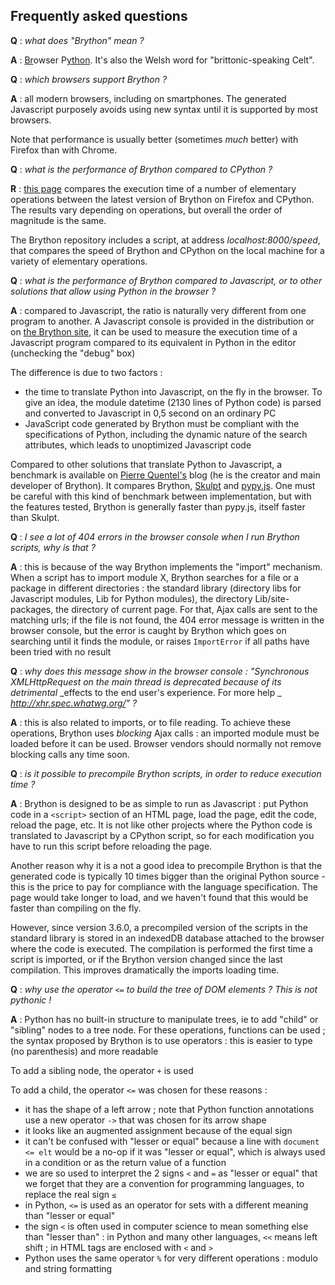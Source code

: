 Frequently asked questions
--------------------------

__Q__ : _what does "Brython" mean ?_

__A__ : <u>Br</u>owser P<u>ython</u>. It's also the Welsh word for
"brittonic-speaking Celt".

__Q__ : _which browsers support Brython ?_

__A__ : all modern browsers, including on smartphones. The generated
Javascript purposely avoids using new syntax until it is supported by most
browsers.

Note that performance is usually better (sometimes _much_ better) with
Firefox than with Chrome.

__Q__ : _what is the performance of Brython compared to CPython ?_

__R__ : [this page](../../speed_results.html) compares the execution time of a
number of elementary operations between the latest version of Brython on
Firefox and CPython. The results vary depending on operations, but overall
the order of magnitude is the same.

The Brython repository includes a script, at address _localhost:8000/speed_,
that compares the speed of Brython and CPython on the local machine for a
variety of elementary operations.

__Q__ : _what is the performance of Brython compared to Javascript, or to_
_other solutions that allow using Python in the browser ?_

__A__ : compared to Javascript, the ratio is naturally very different from one
program to another. A Javascript console is provided in the distribution or on
[the Brython site](http://brython.info/tests/js_console.html), it can be used
to measure the execution time of a Javascript program compared to its
equivalent in Python in the editor (unchecking the "debug" box)

The difference is due to two factors :

- the time to translate Python into Javascript, on the fly in the browser. To
give an idea, the module datetime (2130 lines of Python code) is parsed and
converted to Javascript in 0,5 second on an ordinary PC
- JavaScript code generated by Brython must be compliant with the
specifications of Python, including the dynamic nature of the search
attributes, which leads to unoptimized Javascript code

Compared to other solutions that translate Python to Javascript, a benchmark
is available on [Pierre Quentel's](https://brythonista.wordpress.com/2015/03/28/comparing-the-speed-of-cpython-brython-skulpt-and-pypy-js/)
blog (he is the creator and main developer of Brython). It compares Brython,
[Skulpt](http://skulpt.org) and [pypy.js](http://pypyjs.org/demo/). One must
be careful with this kind of benchmark between implementation, but with the
features tested, Brython is generally faster than pypy.js, itself faster than
Skulpt.

__Q__ : _I see a lot of 404 errors in the browser console when I run Brython_
_scripts, why is that ?_

__A__ : this is because of the way Brython implements the "import" mechanism.
When a script has to import module X, Brython searches for a file or a package
in different directories : the standard library (directory libs for Javascript
modules, Lib for Python modules), the directory Lib/site-packages, the
directory of current page. For that, Ajax calls are sent to the matching urls;
if the file is not found, the 404 error message is written in the browser
console, but the error is caught by Brython which goes on searching until it
finds the module, or raises `ImportError` if all paths have been tried with no
result

__Q__ : _why does this message show in the browser console : "Synchronous_
_XMLHttpRequest on the main thread is deprecated because of its detrimental_
_effects to the end user's experience. For more help _
_http://xhr.spec.whatwg.org/" ?_

__A__ : this is also related to imports, or to file reading. To achieve these
operations, Brython uses _blocking_ Ajax calls : an imported module must be
loaded before it can be used. Browser vendors should normally not remove
blocking calls any time soon.

__Q__ : _is it possible to precompile Brython scripts, in order to reduce_
_execution time ?_

__A__ : Brython is designed to be as simple to run as Javascript : put Python
code in a `<script>` section of an HTML page, load the page, edit the code,
reload the page, etc. It is not like other projects where the Python code is
translated to Javascript by a CPython script, so for each modification you
have to run this script before reloading the page.

Another reason why it is a not a good idea to precompile Brython is that the
generated code is typically 10 times bigger than the original Python source -
this is the price to pay for compliance with the language specification. The
page would take longer to load, and we haven't found that this would be faster
than compiling on the fly.

However, since version 3.6.0, a precompiled version of the scripts in the
standard library is stored in an indexedDB database attached to the browser
where the code is executed. The compilation is performed the first time a
script is imported, or if the Brython version changed since the last
compilation. This improves dramatically the imports loading time.

__Q__ : _why use the operator `<=` to build the tree of DOM elements ? This
is not pythonic !_

__A__ : Python has no built-in structure to manipulate trees, ie to add
"child" or "sibling" nodes to a tree node. For these operations, functions
can be used ; the syntax proposed by Brython is to use operators : this is
easier to type (no parenthesis) and more readable

To add a sibling node, the operator `+` is used

To add a child, the operator `<=` was chosen for these reasons :

- it has the shape of a left arrow ; note that Python function annotations use
  a new operator `->` that was chosen for its arrow shape
- it looks like an augmented assignment because of the equal sign
- it can't be confused with "lesser or equal" because a line with
  `document <= elt` would be a no-op if it was "lesser or equal", which is
  always used in a condition or as the return value of a function
- we are so used to interpret the 2 signs `<` and `=` as "lesser or equal"
  that we forget that they are a convention for programming languages, to
  replace the real sign `≤`
- in Python, `<=` is used as an operator for sets with a different meaning
  than "lesser or equal"
- the sign `<` is often used in computer science to mean something else than
  "lesser than" : in Python and many other languages, `<<` means left shift ;
  in HTML tags are enclosed with `<` and `>`
- Python uses the same operator `%` for very different operations : modulo
  and string formatting

